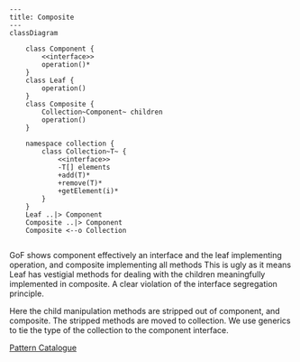 ```mermaid
---
title: Composite
---
classDiagram

    class Component {
        <<interface>>
        operation()*
    }
    class Leaf {
        operation()
    }
    class Composite {
        Collection~Component~ children
        operation()
    }

    namespace collection {
        class Collection~T~ {
            <<interface>>
            -T[] elements
            +add(T)*
            +remove(T)*
            +getElement(i)*
        }
    }
    Leaf ..|> Component
    Composite ..|> Component
    Composite <--o Collection
    
```
GoF shows component effectively an interface and the leaf implementing operation, and composite implementing all methods
This is ugly as it means Leaf has vestigial methods for dealing with the children meaningfully implemented in composite.
A clear violation of the interface segregation principle.

Here the child manipulation methods are stripped out of component, and composite. The stripped methods are moved to
collection. We use generics to tie the type of the collection to the component interface. 

[Pattern Catalogue](../../Catalogue.md)